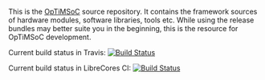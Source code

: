 This is the [OpTiMSoC](http://www.optimsoc.org) source repository. It
contains the framework sources of hardware modules, software
libraries, tools etc. While using the release bundles may better suite
you in the beginning, this is the resource for OpTiMSoC development.

Current build status in Travis: [![Build Status](https://travis-ci.org/optimsoc/sources.svg?branch=master)](https://travis-ci.org/optimsoc/optimsoc)

Current build status in LibreCores CI: [![Build Status](https://ci.librecores.org/buildStatus/icon?job=Projects/OpTiMSoC/sources/master)](https://ci.librecores.org/job/Projects/job/OpTiMSoC/job/sources/job/master/)
